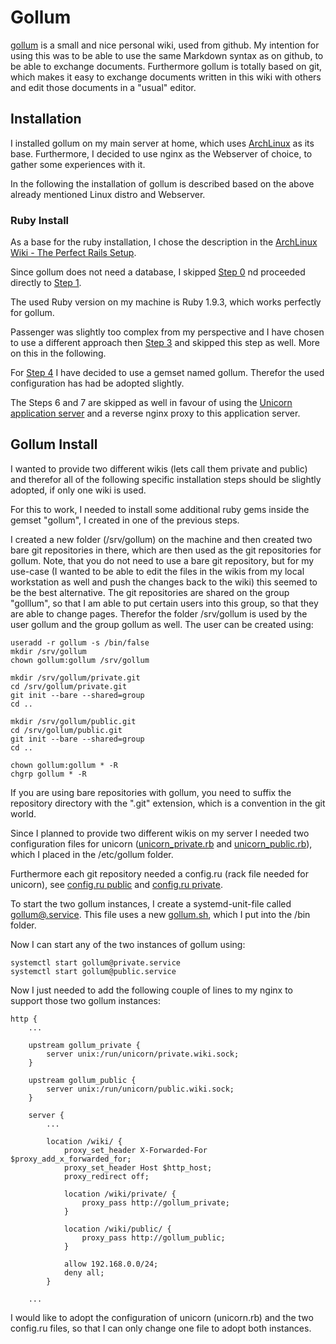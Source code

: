 # Gollum

[gollum](https://github.com/gollum/gollum) is a small and nice personal wiki, used from github. My intention for using this was to be able to use the same Markdown syntax as on github, to be able to exchange documents. Furthermore gollum is totally based on git, which makes it easy to exchange documents written in this wiki with others and edit those documents in a "usual" editor.

## Installation

I installed gollum on my main server at home, which uses [ArchLinux](http://www.archlinux.org) as its base. Furthermore, I decided to use nginx as the Webserver of choice, to gather some experiences with it.

In the following the installation of gollum is described based on the above already mentioned Linux distro and Webserver.

### Ruby Install

As a base for the ruby installation, I chose the description in the [ArchLinux Wiki - The Perfect Rails Setup](https://wiki.archlinux.org/index.php/Ruby_on_Rails#The_Perfect_Rails_Setup).

Since gollum does not need a database, I skipped [Step 0](https://wiki.archlinux.org/index.php/Ruby_on_Rails#Step_0:_SQLite) nd proceeded directly to [Step 1](https://wiki.archlinux.org/index.php/Ruby_on_Rails#Step_1:_RVM).

The used Ruby version on my machine is Ruby 1.9.3, which works perfectly for gollum.

Passenger was slightly too complex from my perspective and I have chosen to use a different approach then [Step 3](https://wiki.archlinux.org/index.php/Ruby_on_Rails#Step_3:_Nginx_with_Passenger_support) and skipped this step as well. More on this in the following.

For [Step 4](https://wiki.archlinux.org/index.php/Ruby_on_Rails#Step_4:_Gemsets_and_Apps) I have decided to use a gemset named gollum. Therefor the used configuration has had be adopted slightly. 

The Steps 6 and 7 are skipped as well in favour of using the [Unicorn application server](http://unicorn.bogomips.org/) and a reverse nginx proxy to this application server.

## Gollum Install

I wanted to provide two different wikis (lets call them private and public) and therefor all of the following specific installation steps should be slightly adopted, if only one wiki is used.

For this to work, I needed to install some additional ruby gems inside the gemset "gollum", I created in one of the previous steps. 

I created a new folder (/srv/gollum) on the machine and then created two bare git repositories in there, which are then used as the git repositories for gollum. Note, that you do not need to use a bare git repository, but for my use-case (I wanted to be able to edit the files in the wikis from my local workstation as well and push the changes back to the wiki) this seemed to be the best alternative. The git repositories are shared on the group "golllum", so that I am able to put certain users into this group, so that they are able to change pages. Therefor the folder /srv/gollum is used by the user gollum and the group gollum as well. The user can be created using:

```
useradd -r gollum -s /bin/false
mkdir /srv/gollum
chown gollum:gollum /srv/gollum

mkdir /srv/gollum/private.git
cd /srv/gollum/private.git
git init --bare --shared=group
cd ..

mkdir /srv/gollum/public.git 
cd /srv/gollum/public.git
git init --bare --shared=group
cd ..

chown gollum:gollum * -R
chgrp gollum * -R
```

If you are using bare repositories with gollum, you need to suffix the repository directory with the ".git" extension, which is a convention in the git world.

Since I planned to provide two different wikis on my server I needed two configuration files for unicorn ([unicorn_private.rb](../network/zeus/etc/gollum/private.unicorn.rb) and [unicorn_public.rb](../network/zeus/etc/gollum/public.unicorn.rb)), which I placed in the /etc/gollum folder.

Furthermore each git repository needed a config.ru (rack file needed for unicorn), see [config.ru public](../network/zeus/srv/gollum/public.git/config.ru) and [config.ru private](../network/zeus/srv/gollum/private.git/config.ru).

To start the two gollum instances, I create a systemd-unit-file called [gollum@.service](../network/zeus/etc/systemd/system/gollum@.service). This file uses a new [gollum.sh](../network/zeus/bin/gollum.sh), which I put into the /bin folder.

Now I can start any of the two instances of gollum using:

```
systemctl start gollum@private.service
systemctl start gollum@public.service
```

Now I just needed to add the following couple of lines to my nginx to support those two gollum instances:

```
http {
    ...

    upstream gollum_private {
        server unix:/run/unicorn/private.wiki.sock;
    }

    upstream gollum_public {
        server unix:/run/unicorn/public.wiki.sock;
    }

    server {
        ...

        location /wiki/ {
            proxy_set_header X-Forwarded-For $proxy_add_x_forwarded_for;
            proxy_set_header Host $http_host;
            proxy_redirect off;

            location /wiki/private/ {
                proxy_pass http://gollum_private;
            }

            location /wiki/public/ {
                proxy_pass http://gollum_public;
            }
            
            allow 192.168.0.0/24;
            deny all;
        }
     
    ...
```

I would like to adopt the configuration of unicorn (unicorn.rb) and the two config.ru files, so that I can only change one file to adopt both instances.

